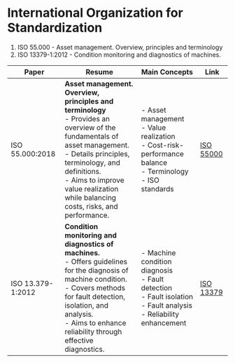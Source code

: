 # International Organization for Standardization
1.  ISO 55.000  - Asset management. Overview, principles and terminology
2.  ISO 13379-1:2012 - Condition monitoring and diagnostics of machines.

| Paper       | Resume                                                                                  | Main Concepts                                      | Link                                               |
|-------------|-----------------------------------------------------------------------------------------|----------------------------------------------------|----------------------------------------------------|
| ISO 55.000:2018   |  **Asset management. Overview, principles and terminology** <br> - Provides an overview of the fundamentals of asset management. <br> - Details principles, terminology, and definitions. <br> - Aims to improve value realization while balancing costs, risks, and performance. | - Asset management <br> - Value realization <br> - Cost-risk-performance balance <br> - Terminology <br> - ISO standards | [ISO 55000](https://www.iso.org/standard/83053.html) |
| ISO 13.379-1:2012  | **Condition monitoring and diagnostics of machines.** <br>- Offers guidelines for the diagnosis of machine condition. <br> - Covers methods for fault detection, isolation, and analysis. <br> - Aims to enhance reliability through effective diagnostics. | - Machine condition diagnosis <br> - Fault detection <br> - Fault isolation <br> - Fault analysis <br> - Reliability enhancement | [ISO 13379](https://www.iso.org/standard/39836.html) |


